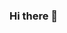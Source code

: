 ### Hi there 👋

<!--
**tori-calkins/tori-calkins** is a ✨ _special_ ✨ repository because its `README.md` (this file) appears on your GitHub profile.

Here are some ideas to get you started:

- 🌱 I’m currently learning **Python**

- 👨‍💻 All of my projects are available at [https://myportfolio-w5ea.onrender.com/](https://myportfolio-w5ea.onrender.com/)

- 📫 How to reach me **tori.calkins2705@gmail.com**

- ⚡ Fun fact **I am 4'11!**
-->
